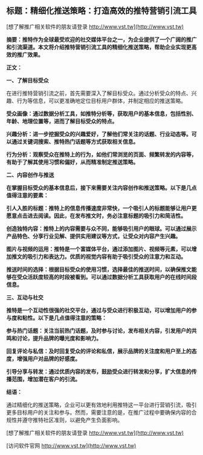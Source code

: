 ## **标题：精细化推送策略：打造高效的推特营销引流工具**

[想了解推广相关软件的朋友请登录 http://www.vst.tw](http://www.vst.tw)

**摘要：推特作为全球最受欢迎的社交媒体平台之一，为企业提供了一个广阔的推广和引流渠道。本文将介绍推特营销引流工具的精细化推送策略，帮助企业实现更高效的推广效果。**

**正文：**

**一、了解目标受众**

在进行推特营销引流之前，首先需要深入了解目标受众。通过分析受众的特点、兴趣、行为等信息，可以更准确地定位目标用户群体，并制定相应的推送策略。

**受众画像：通过数据分析工具，如推特分析等，获取用户的基本信息，包括性别、年龄、地理位置等，进而了解目标受众的特点。**

**兴趣分析：进一步挖掘受众的兴趣爱好，了解他们常关注的话题、行业动态等。可以通过关键词搜索、推特热门话题等方式获取相关信息。**

**行为分析：观察受众在推特上的行为，如他们常浏览的页面、频繁转发的内容等，有助于了解其使用习惯和偏好，从而精准制定推送策略。**

**二、内容创作与推送**

**在掌握目标受众的基本信息后，接下来需要关注内容创作和推送策略。以下是几点值得注意的要素：**

**引人入胜的标题：推特上的信息传播速度非常快，一个吸引人的标题能够让用户更愿意点击进去阅读。因此，在发布推文时，务必注意标题的吸引力和简洁性。**

**创造独特内容：推特上的内容需要与众不同，能够吸引用户的眼球。可以通过展示产品特色、分享行业见解、提供实用建议等方式，让受众对内容产生兴趣。**

**图片与视频的运用：推特是一个富媒体平台，通过添加图片、视频等元素，可以增加推文的吸引力和表达力。优质的视觉内容有助于吸引受众的注意力和互动。**

**推送时间的选择：根据目标受众的使用习惯，选择最佳的推送时间，以确保推文能够在受众活跃度较高的时段被看到。可以通过数据分析工具获取用户的在线时间段信息。**

**三、互动与社交**

**推特是一个互动性很强的社交平台，通过与受众进行积极互动，可以增加用户的参与度和粘性。以下是几点值得注意的策略：**

**参与热门话题：关注当前热门话题，及时参与讨论，发布相关内容，引发用户的共鸣和讨论，提升品牌的曝光度和影响力。**

**回复评论与私信：及时回复受众的评论和私信，展示品牌的关注度和用户至上的态度，增强用户对品牌的好感度。**

**引导分享与转发：通过优质内容的发布，鼓励受众进行转发和分享，扩大信息的传播范围，增加潜在客户的引流。**

**结语：**

通过精细化的推送策略，企业可以更有效地利用推特这一平台进行营销引流，吸引更多目标用户的关注和参与。然而，需要注意的是，在推广过程中要确保内容的合规性并遵守推特社区准则，以避免产生负面影响。

[想了解推广相关软件的朋友请登录 http://www.vst.tw](http://www.vst.tw)


[访问软件官网 http://www.vst.tw](http://www.vst.tw)
